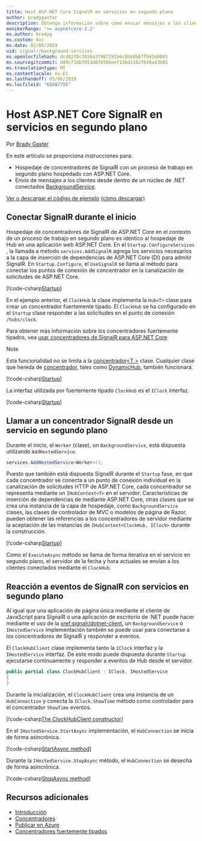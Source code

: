 ```yaml
---
title: Host ASP.NET Core SignalR en servicios en segundo plano
author: bradygaster
description: Obtenga información sobre cómo enviar mensajes a los clientes de SignalR desde las clases de .NET Core BackgroundService.
monikerRange: '>= aspnetcore-2.2'
ms.author: bradyg
ms.custom: mvc
ms.date: 02/04/2019
uid: signalr/background-services
ms.openlocfilehash: dcd62f0c7056a3f987291b6c8bb8b87f94160865
ms.sourcegitcommit: dd9c73db7853d87b566eef136d2162f648a43b85
ms.translationtype: MT
ms.contentlocale: es-ES
ms.lasthandoff: 05/06/2019
ms.locfileid: "65087755"
---
```

# <a name="host-aspnet-core-signalr-in-background-services"></a>Host ASP.NET Core SignalR en servicios en segundo plano

Por [Brady Gaster](https://twitter.com/bradygaster)

En este artículo se proporciona instrucciones para:

* Hospedaje de concentradores de SignalR con un proceso de trabajo en segundo plano hospedado con ASP.NET Core.
* Envío de mensajes a los clientes desde dentro de un núcleo de .NET conectados [BackgroundService](xref:Microsoft.Extensions.Hosting.BackgroundService).

[Ver o descargar el código de ejemplo](https://github.com/aspnet/AspNetCore.Docs/tree/master/aspnetcore/signalr/background-service/sample/) [(cómo descargar)](xref:index#how-to-download-a-sample)

## <a name="wire-up-signalr-during-startup"></a>Conectar SignalR durante el inicio

Hospedaje de concentradores de SignalR de ASP.NET Core en el contexto de un proceso de trabajo en segundo plano es idéntico al hospedaje de Hub en una aplicación web ASP.NET Core. En el `Startup.ConfigureServices` , la llamada a método `services.AddSignalR` agrega los servicios necesarios a la capa de inserción de dependencias de ASP.NET Core (DI) para admitir SignalR. En `Startup.Configure`, el `UseSignalR` se llama al método para conectar los puntos de conexión de concentrador en la canalización de solicitudes de ASP.NET Core.

[!code-csharp[Startup](background-service/sample/Server/Startup.cs?name=Startup)]

En el ejemplo anterior, el `ClockHub` la clase implementa la `Hub<T>` clase para crear un concentrador fuertemente tipado. El `ClockHub` se ha configurado en el `Startup` clase responder a las solicitudes en el punto de conexión `/hubs/clock`.

Para obtener más información sobre los concentradores fuertemente tipados, vea [usar concentradores de SignalR para ASP.NET Core](xref:signalr/hubs#strongly-typed-hubs).

> [!NOTE]
> Esta funcionalidad no se limita a la [concentrador\<T >](xref:Microsoft.AspNetCore.SignalR.Hub`1) clase. Cualquier clase que hereda de [concentrador](xref:Microsoft.AspNetCore.SignalR.Hub), tales como [DynamicHub](xref:Microsoft.AspNetCore.SignalR.DynamicHub), también funcionará.

[!code-csharp[Startup](background-service/sample/Server/ClockHub.cs?name=ClockHub)]

La interfaz utilizada por fuertemente tipado `ClockHub` es el `IClock` interfaz.

[!code-csharp[Startup](background-service/sample/HubServiceInterfaces/IClock.cs?name=IClock)]

## <a name="call-a-signalr-hub-from-a-background-service"></a>Llamar a un concentrador SignalR desde un servicio en segundo plano

Durante el inicio, el `Worker` (clase), un `BackgroundService`, está dispuesta utilizando `AddHostedService`.

```csharp
services.AddHostedService<Worker>();
```

Puesto que también está dispuesta SignalR durante el `Startup` fase, en que cada concentrador se conecta a un punto de conexión individual en la canalización de solicitudes HTTP de ASP.NET Core, cada concentrador se representa mediante un `IHubContext<T>` en el servidor. Características de inserción de dependencias de mediante ASP.NET Core, otras clases que se crea una instancia de la capa de hospedaje, como `BackgroundService` clases, las clases de controlador de MVC o modelos de página de Razor, pueden obtener las referencias a los concentradores de servidor mediante la aceptación de las instancias de `IHubContext<ClockHub, IClock>` durante la construcción.

[!code-csharp[Startup](background-service/sample/Server/Worker.cs?name=Worker)]

Como el `ExecuteAsync` método se llama de forma iterativa en el servicio en segundo plano, el servidor de la fecha y hora actuales se envían a los clientes conectados mediante el `ClockHub`.

## <a name="react-to-signalr-events-with-background-services"></a>Reacción a eventos de SignalR con servicios en segundo plano

Al igual que una aplicación de página única mediante el cliente de JavaScript para SignalR o una aplicación de escritorio de .NET puede hacer mediante el uso de la <xref:signalr/dotnet-client>, un `BackgroundService` o `IHostedService` implementación también se puede usar para conectarse a los concentradores de SignalR y responder a eventos.

El `ClockHubClient` clase implementa tanto la `IClock` interfaz y la `IHostedService` interfaz. De este modo puede dispuesta durante `Startup` ejecutarse continuamente y responder a eventos de Hub desde el servidor. 

```csharp
public partial class ClockHubClient : IClock, IHostedService
{
}
```

Durante la inicialización, el `ClockHubClient` crea una instancia de un `HubConnection` y conecta la `IClock.ShowTime` método como controlador para el concentrador `ShowTime` eventos.

[!code-csharp[The ClockHubClient constructor](background-service/sample/Clients.ConsoleTwo/ClockHubClient.cs?name=ClockHubClientCtor)]

En el `IHostedService.StartAsync` implementación, el `HubConnection` se inicia de forma asincrónica.

[!code-csharp[StartAsync method](background-service/sample/Clients.ConsoleTwo/ClockHubClient.cs?name=StartAsync)]

Durante la `IHostedService.StopAsync` método, el `HubConnection` se desecha de forma asincrónica.

[!code-csharp[StopAsync method](background-service/sample/Clients.ConsoleTwo/ClockHubClient.cs?name=StopAsync)]

## <a name="additional-resources"></a>Recursos adicionales

* [Introducción](xref:tutorials/signalr)
* [Concentradores](xref:signalr/hubs)
* [Publicar en Azure](xref:signalr/publish-to-azure-web-app)
* [Concentradores fuertemente tipados](xref:signalr/hubs#strongly-typed-hubs)

